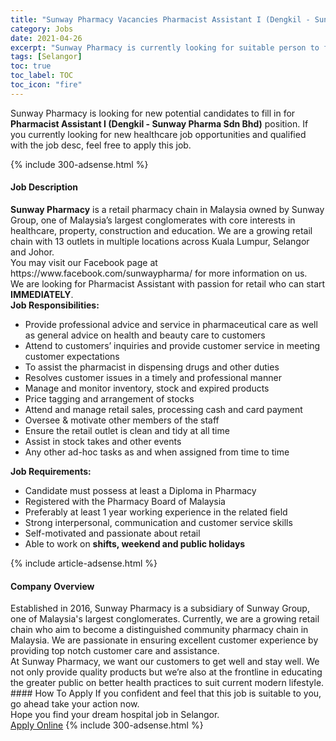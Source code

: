 ```yaml
---
title: "Sunway Pharmacy Vacancies Pharmacist Assistant I (Dengkil - Sunway Pharma Sdn Bhd)" 
category: Jobs 
date: 2021-04-26 
excerpt: "Sunway Pharmacy is currently looking for suitable person to fill in the Pharmacist Assistant I (Dengkil - Sunway Pharma Sdn Bhd) which positioned at Selangor" 
tags: [Selangor] 
toc: true 
toc_label: TOC 
toc_icon: "fire" 
--- 
```


<p>Sunway Pharmacy is looking for new potential candidates to fill in for <b>Pharmacist Assistant I (Dengkil - Sunway Pharma Sdn Bhd)</b> position. If you currently looking for new healthcare job opportunities and qualified with the job desc, feel free to apply this job.
</p>{% include 300-adsense.html %} 
<div><div><h4>Job Description</h4></div><div><div><span><div><div><strong>Sunway Pharmacy</strong> is a retail pharmacy chain in Malaysia owned by Sunway Group, one of Malaysia&#8217;s largest conglomerates with core interests in healthcare, property, construction and education. We are a growing retail chain with 13 outlets in multiple locations across Kuala Lumpur, Selangor and Johor.</div><div>You may visit our Facebook page at https://www.facebook.com/sunwaypharma/ for more information on us.</div><div>We are looking for Pharmacist Assistant with passion for retail who can start <strong>IMMEDIATELY</strong>.</div><div><strong>Job Responsibilities:</strong></div><ul><li>Provide professional advice and service in pharmaceutical care as well as general advice on health and beauty care to customers</li><li>Attend to customers&#8217; inquiries and provide customer service in meeting customer expectations</li><li>To assist the pharmacist in dispensing drugs and other duties</li><li>Resolves customer issues in a timely and professional manner</li><li>Manage and monitor inventory, stock and expired products</li><li>Price tagging and arrangement of stocks</li><li>Attend and manage retail sales, processing cash and card payment</li><li>Oversee &amp; motivate other members of the staff</li><li>Ensure the retail outlet is clean and tidy at all time</li><li>Assist in stock takes and other events</li><li>Any other ad-hoc tasks as and when assigned from time to time</li></ul><div><strong>Job Requirements:</strong></div><ul><li>Candidate must possess at least a Diploma in Pharmacy</li><li>Registered with the Pharmacy Board of Malaysia</li><li>Preferably at least 1 year working experience in the related field</li><li>Strong interpersonal, communication and customer service skills</li><li>Self-motivated and passionate about retail</li><li>Able to work on <strong>shifts, weekend and public holidays</strong></li></ul></div></span></div></div></div> 
{% include article-adsense.html %} 
<div><div><h4>Company Overview</h4></div><div><div><span><div><div>
<div>
		Established in 2016, Sunway Pharmacy is a subsidiary of Sunway Group, one of Malaysia's largest conglomerates. Currently, we are a growing retail chain who aim to become a distinguished community pharmacy chain in Malaysia. We are passionate in ensuring excellent customer experience by providing top notch customer care and assistance.</div>
<div>
		At Sunway Pharmacy, we want our customers to get well and stay well. We not only provide quality products but we&#8217;re also at the frontline in educating the greater public on better health practices to suit current modern lifestyle.</div>
</div></div></span></div></div></div> 
#### How To Apply 
If you confident and feel that this job is suitable to you, go ahead take your action now. <br/> 
Hope you find your dream hospital job in Selangor. <br/> 
<a href="https://www.jobstreet.com.my/en/job/pharmacist-assistant-i-dengkil-sunway-pharma-sdn-bhd-4547551?jobId=jobstreet-my-job-4547551" class="btn btn--warning" target="_blank" rel="nofollow noopenner">Apply Online</a> 
{% include 300-adsense.html %} 